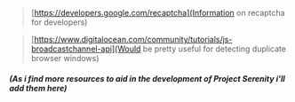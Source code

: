 > [https://developers.google.com/recaptcha](Information on recaptcha for developers)

> [https://www.digitalocean.com/community/tutorials/js-broadcastchannel-api](Would be pretty useful for detecting duplicate browser windows)

##### (As i find more resources to aid in the development of Project Serenity i'll add them here)
